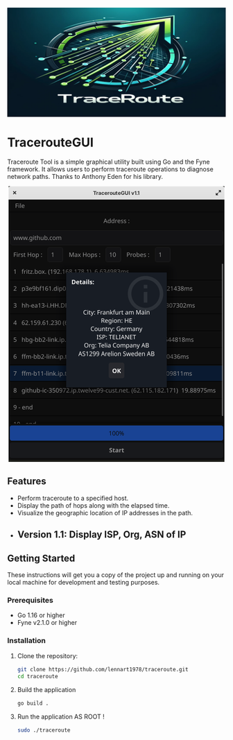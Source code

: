 <p align="center">
   <img src="Logo.png" alt="Logo">
</p>

# TracerouteGUI

Traceroute Tool is a simple graphical utility built using Go and the Fyne framework.
It allows users to perform traceroute operations to diagnose network paths.
Thanks to Anthony Eden for his library.

<p align="center">
   <img src="screenshot1.1.png" alt="Screenshot">
</p>

## Features

- Perform traceroute to a specified host.
- Display the path of hops along with the elapsed time.
- Visualize the geographic location of IP addresses in the path.
- ## Version 1.1: Display ISP, Org, ASN of IP 

## Getting Started

These instructions will get you a copy of the project up and running on your local machine for development and testing purposes.

### Prerequisites

- Go 1.16 or higher
- Fyne v2.1.0 or higher

### Installation

1. Clone the repository:
   ```bash
   git clone https://github.com/lennart1978/traceroute.git
   cd traceroute
2. Build the application
   ```bash
   go build .
3. Run the application AS ROOT !
   ```bash
   sudo ./traceroute
